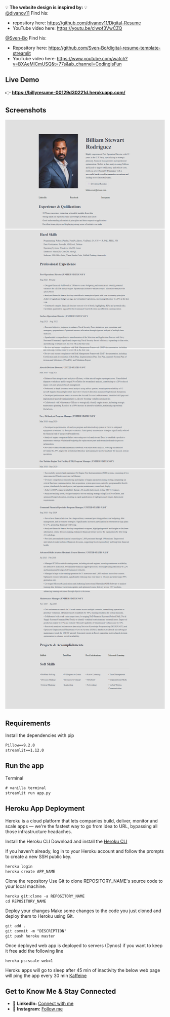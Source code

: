 💡 **The website design is inspired by:** 💡 <br>
[@divanov11](https://github.com/divanov11)
 Find his:
- repository here: https://github.com/divanov11/Digital-Resume
- YouTube video here: https://youtu.be/clwpf3VwCZQ

[@Sven-Bo](https://github.com/Sven-Bo)
Find his:
- Repository here: https://github.com/Sven-Bo/digital-resume-template-streamlit
- YouTube video here: https://www.youtube.com/watch?v=BXAeMICmUSQ&t=77s&ab_channel=CodingIsFun

## Live Demo
👉 ****https://billyresume-00129d30221d.herokuapp.com/****

## Screenshots
![Demo1](./assets/Screenshot.png?raw=true "Demo1")
![Demo2](./assets/Screenshot1.png?raw=true "Demo2")
![Demo3](./assets/Screenshot2.png?raw=true "Demo3")
![Demo4](./assets/Screenshot3.png?raw=true "Demo4")
![Demo5](./assets/Screenshot4.png?raw=true "Demo5")

## Requirements
Install the dependencies with pip
```
Pillow==9.2.0
streamlit==1.12.0
```

## Run the app
Terminal
```
# vanilla terminal
streamlit run app.py
```
## Heroku App Deployment ##
Heroku is a cloud platform that lets companies build, deliver, monitor and scale apps — we're the fastest way to go from idea to URL, bypassing all those infrastructure headaches.

Install the Heroku CLI
Download and install the [Heroku CLI](https://devcenter.heroku.com/articles/heroku-command-line)

If you haven't already, log in to your Heroku account and follow the prompts to create a new SSH public key.
```
heroku login
heroku create APP_NAME
```
Clone the repository
Use Git to clone REPOSITORY_NAME's source code to your local machine.
```
heroku git:clone -a REPOSITORY_NAME 
cd REPOSITORY_NAME 
```
Deploy your changes
Make some changes to the code you just cloned and deploy them to Heroku using Git.
```
git add .
git commit -m "DESCRIPTION"
git push heroku master
```
Once deployed web app is deployed to servers (Dynos) if you want to keep it free add the following line
```
heroku ps:scale web=1
```
Heroku apps will go to sleep after 45 min of inactivity the below web page will ping the app every 30 min 
[Kaffeine](https://kaffeine.herokuapp.com/)

## Get to Know Me & Stay Connected
- 💼 **LinkedIn:** [Connect with me](https://linkedin.com/in/billiamstewartrodriguez)
- 📸 **Instagram:** [Follow me](https://instagram.com/djcalanco)



